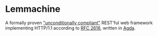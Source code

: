 Lemmachine
==========

A formally proven ["unconditionally compliant"](http://tools.ietf.org/html/rfc2616#section-1.2) REST'ful web framework implementing HTTP/1.1 according to [RFC 2616](http://tools.ietf.org/html/rfc2616), written in [Agda](http://wiki.portal.chalmers.se/agda/pmwiki.php).
